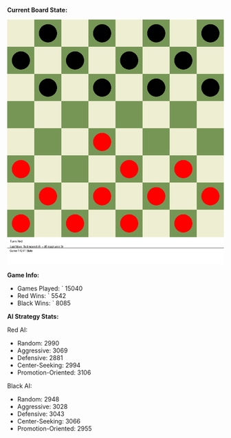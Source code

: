 
**Current Board State:**  
<!-- START_GIF -->
![Checkers Game](./checkers_game.gif)
<!-- END_GIF -->

**Game Info:**  
- Games Played: `<!-- GAMES_PLAYED --> 15040
- Red Wins: `<!-- RED_WINS --> 5542
- Black Wins: `<!-- BLACK_WINS --> 8085

<!-- AI_STATS -->
**AI Strategy Stats:**

Red AI:
- Random: 2990
- Aggressive: 3069
- Defensive: 2881
- Center-Seeking: 2994
- Promotion-Oriented: 3106

Black AI:
- Random: 2948
- Aggressive: 3028
- Defensive: 3043
- Center-Seeking: 3066
- Promotion-Oriented: 2955
